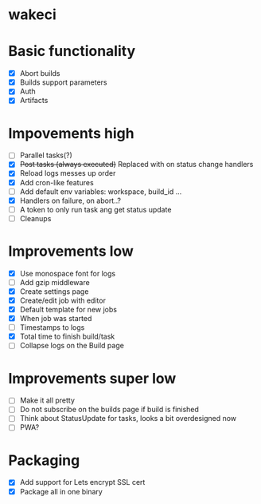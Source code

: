 wakeci
======

# Basic functionality
- [x] Abort builds
- [x] Builds support parameters
- [x] Auth
- [x] Artifacts

# Impovements high
- [ ] Parallel tasks(?)
- [x] ~~Post tasks (always executed)~~ Replaced with on status change handlers
- [x] Reload logs messes up order
- [x] Add cron-like features
- [ ] Add default env variables: workspace, build_id ...
- [x] Handlers on failure, on abort..?
- [ ] A token to only run task ang get status update
- [ ] Cleanups

# Improvements low
- [x] Use monospace font for logs
- [ ] Add gzip middleware
- [x] Create settings page
- [x] Create/edit job with editor
- [x] Default template for new jobs
- [x] When job was started
- [ ] Timestamps to logs
- [x] Total time to finish build/task
- [ ] Collapse logs on the Build page

# Improvements super low
- [ ] Make it all pretty
- [ ] Do not subscribe on the builds page if build is finished
- [ ] Think about StatusUpdate for tasks, looks a bit overdesigned now
- [ ] PWA?

# Packaging
- [x] Add support for Lets encrypt SSL cert
- [x] Package all in one binary
